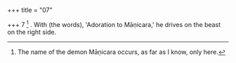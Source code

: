 +++
title = "07"

+++
7 [^2] . With (the words), 'Adoration to Māṇicara,' he drives on the beast on the right side.


[^2]:  The name of the demon Māṇicara occurs, as far as I know, only here.
